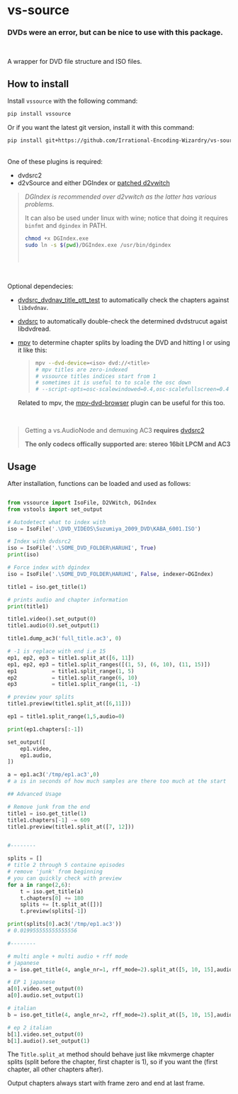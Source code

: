# vs-source

### DVDs were an error, but can be nice to use with this package.

<br>

A wrapper for DVD file structure and ISO files.

## How to install

Install `vssource` with the following command:

```sh
pip install vssource
```

Or if you want the latest git version, install it with this command:

```sh
pip install git+https://github.com/Irrational-Encoding-Wizardry/vs-source.git
```

<br>
One of these plugins is required:

- dvdsrc2
- d2vSource and either DGIndex or [patched d2vwitch](https://gist.github.com/jsaowji/ead18b4f1b90381d558eddaf0336164b)

> _DGIndex is recommended over d2vwitch as the latter has various problems._
>
> It can also be used under linux with wine; notice that doing it requires ` binfmt` and `dgindex` in PATH.
>
> ```bash
> chmod +x DGIndex.exe
> sudo ln -s $(pwd)/DGIndex.exe /usr/bin/dgindex
> ```
>
> <br>

<br>

Optional dependecies:

- [dvdsrc_dvdnav_title_ptt_test](https://gist.github.com/jsaowji/2bbf9c776a3226d1272e93bb245f7538) to automatically check the chapters against `libdvdnav`.
- [dvdsrc](https://github.com/jsaowji/dvdsrc/) to automatically double-check the determined dvdstrucut agaist libdvdread.
- [mpv](https://github.com/mpv-player/mpv) to determine chapter splits by loading the DVD and hitting I or using it like this:

  > ```bash
  > mpv --dvd-device=<iso> dvd://<title>
  > # mpv titles are zero-indexed
  > # vssource titles indices start from 1
  > # sometimes it is useful to to scale the osc down
  > # --script-opts=osc-scalewindowed=0.4,osc-scalefullscreen=0.4
  > ```

  Related to mpv, the [mpv-dvd-browser](https://github.com/CogentRedTester/mpv-dvd-browser) plugin can be useful for this too.

<br>

> Getting a vs.AudioNode and demuxing AC3 **requires** [dvdsrc2](https://github.com/jsaowji/dvdsrc2/)
>
> **The only codecs offically supported are: stereo 16bit LPCM and AC3**

## Usage

After installation, functions can be loaded and used as follows:

```py

from vssource import IsoFile, D2VWitch, DGIndex
from vstools import set_output

# Autodetect what to index with
iso = IsoFile('.\DVD_VIDEOS\Suzumiya_2009_DVD\KABA_6001.ISO')

# Index with dvdsrc2
iso = IsoFile('.\SOME_DVD_FOLDER\HARUHI', True)
print(iso)

# Force index with dgindex
iso = IsoFile('.\SOME_DVD_FOLDER\HARUHI', False, indexer=DGIndex)

title1 = iso.get_title(1)

# prints audio and chapter information
print(title1)

title1.video().set_output(0)
title1.audio(0).set_output(1)

title1.dump_ac3('full_title.ac3', 0)

# -1 is replace with end i.e 15
ep1, ep2, ep3 = title1.split_at([6, 11])
ep1, ep2, ep3 = title1.split_ranges([(1, 5), (6, 10), (11, 15)])
ep1           = title1.split_range(1, 5)
ep2           = title1.split_range(6, 10)
ep3           = title1.split_range(11, -1)

# preview your splits
title1.preview(title1.split_at([6,11]))

ep1 = title1.split_range(1,5,audio=0)

print(ep1.chapters[:-1])

set_output([
    ep1.video,
    ep1.audio,
])

a = ep1.ac3('/tmp/ep1.ac3',0)
# a is in seconds of how much samples are there too much at the start

## Advanced Usage

# Remove junk from the end
title1 = iso.get_title(1)
title1.chapters[-1] -= 609
title1.preview(title1.split_at([7, 12]))


#--------

splits = []
# title 2 through 5 containe episodes
# remove 'junk' from beginning
# you can quickly check with preview
for a in range(2,6):
    t = iso.get_title(a)
    t.chapters[0] += 180
    splits += [t.split_at([])]
    t.preview(splits[-1])

print(splits[0].ac3('/tmp/ep1.ac3'))
# 0.019955555555555556

#--------

# multi angle + multi audio + rff mode
# japanese
a = iso.get_title(4, angle_nr=1, rff_mode=2).split_at([5, 10, 15],audio=1)

# EP 1 japanese
a[0].video.set_output(0)
a[0].audio.set_output(1)

# italian
b = iso.get_title(4, angle_nr=2, rff_mode=2).split_at([5, 10, 15],audio=0)

# ep 2 italian
b[1].video.set_output(0)
b[1].audio().set_output(1)
```

The `Title.split_at` method should behave just like mkvmerge chapter splits (split before the chapter, first chapter is 1), so if you want the (first chapter, all other chapters after).

Output chapters always start with frame zero and end at last frame.
